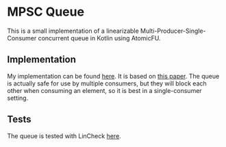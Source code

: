 # MPSC Queue

This is a small implementation of a linearizable Multi-Producer-Single-Consumer concurrent queue in Kotlin using
AtomicFU.

## Implementation

My implementation can be found
[here](https://github.com/LlamaLad7/JetBrainsProject-MPSCQueue/blob/main/src/main/kotlin/com/llamalad7/mpsc/MpscQueue.kt).
It is based on [this paper](https://www.cs.rice.edu/~johnmc/papers/cqueues-mellor-crummey-TR229-1987.pdf).
The queue is actually safe for use by multiple consumers, but they will block each other when consuming an element, so
it is best in a single-consumer setting.

## Tests

The queue is tested with LinCheck
[here](https://github.com/LlamaLad7/JetBrainsProject-MPSCQueue/blob/main/src/test/kotlin/com/llamalad7/mpsc/MpscQueueTest.kt).